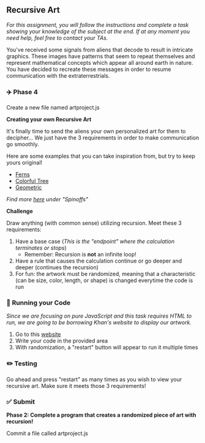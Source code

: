 ## Recursive Art

*For this assignment, you will follow the instructions and complete a task showing your knowledge of the subject at the end. If at any moment you need help, feel free to contact your TAs.*

You've received some signals from aliens that decode to result in intricate graphics. These images have patterns that seem to repeat themselves and represent mathematical concepts which appear all around earth in nature. You have decided to recreate these messages in order to resume communication with the extraterrestrials.
### :airplane: Phase 4

Create a new file named artproject.js

**Creating your own Recursive Art**

It's finally time to send the aliens your own personalized art for them to decipher... We just have the 3 requirements in order to make communication go smoothly.

Here are some examples that you can take inspiration from, but try to keep yours original!
* [Ferns](https://www.khanacademy.org/computer-programming/spin-off-of-project-recursive-art/4629064758460416)
* [Colorful Tree](https://www.khanacademy.org/computer-programming/spin-off-of-project-recursive-art/5247010782445568)
* [Geometric](https://www.khanacademy.org/computer-programming/spin-off-of-project-recursive-art/4677141495414784)

*Find more [here](https://www.khanacademy.org/computer-programming/project-recursive-art/6665781324021760) under "Spinoffs"*

**Challenge**

Draw anything (with common sense) utilizing recursion. Meet these 3 requirements:
1) Have a base case (*This is the "endpoint" where the calculation terminates or stops*)
    * Remember: Recursion is **not** an infinite loop!
2) Have a rule that causes the calculation continue or go deeper and deeper (continues the recursion)
3) For fun: the artwork must be randomized, meaning that a characteristic (can be size, color, length, or shape) is changed everytime the code is run

### :red_car: Running your Code

*Since we are focusing on pure JavaScript and this task requires HTML to run, we are going to be borrowing Khan's website to display our artwork.*
1. Go to this [website](https://www.khanacademy.org/computer-programming/new/pjs)
2. Write your code in the provided area
3. With randomization, a "restart" button will appear to run it multiple times

### :pencil2: Testing

Go ahead and press "restart" as many times as you wish to view your recursive art. Make sure it meets those 3 requirements!

### ✅ Submit

**Phase 2: Complete a program that creates a randomized piece of art with recursion!**

Commit a file called artproject.js
